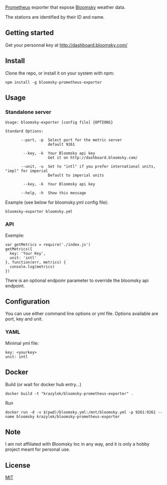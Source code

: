 [Prometheus](https://prometheus.io/) exporter that expose [Bloomsky](https://www.bloomsky.com/) weather data.

The stations are identified by their ID and name.


## Getting started

Get your personnal key at http://dashboard.bloomsky.com/


## Install

Clone the repo, or install it on your system with npm:

```
npm install -g bloomsky-prometheus-exporter
```


## Usage 

### Standalone server

```
Usage: bloomsky-exporter [config file] {OPTIONS}

Standard Options:

       --port, -p  Select port for the metric server
                   default 9261

        --key, -k  Your Bloomsky api key
                   Get it on http://dashboard.bloomsky.com/

       --unit, -u  Set to "intl" if you prefer international units, "impl" for imperial
                   Default to imperial units

        --key, -k  Your Bloomsky api key

       --help, -h  Show this message
```

Example (see below for bloomsky.yml config file):

```
bloomsky-exporter bloomsky.yml
```

### API

Exemple:

```
var getMetrics = require('./index.js')
getMetrics({ 
  key: 'Your Key',
  unit: 'intl'
}, function(err, metrics) {
  console.log(metrics)
})
```

There is an optional endpoinr parameter to override the bloomsky api endpoint.


## Configuration

You can use either command line options or yml file.
Options available are port, key and unit.

### YAML

Minimal yml file:

```
key: <yourkey>
unit: intl
```

## Docker

Build (or wait for docker hub entry...)

```
docker build -t "krazylek/bloomsky-prometheus-exporter" .
```

Run

```
docker run -d -v $(pwd)/bloomsky.yml:/mnt/bloomsky.yml -p 9261:9261 --name bloomsky krazylek/bloomsky-prometheus-exporter
```

## Note

I am not affiliated with Bloomsky Inc in any way, and it is only a hobby project meant for personal use.

## License

[MIT](https://tldrlegal.com/license/mit-license])
